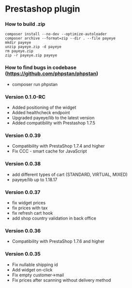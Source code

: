 # Prestashop plugin

### How to build .zip
```shell
composer install --no-dev --optimize-autoloader
composer archive --format=zip --dir . --file payeye
mkdir payeye
unzip payeye.zip -d payeye
rm payeye.zip
zip -r payeye.zip payeye
```

### How to find bugs in codebase (https://github.com/phpstan/phpstan)
- composer run phpstan

### Version 0.1.0-RC
- Added positioning of the widget
- Added healthcheck endpoint
- Upgraded payeye/lib to the latest version
- Added compatibility with Prestashop 1.7.5

### Version 0.0.39
- Compatibility with PrestaShop 1.7.4 and higher 
- Fix CCC - smart cache for JavaScript

### Version 0.0.38
- add different types of cart (STANDARD, VIRTUAL, MIXED) 
- payeye/lib up to 1.18.17

### Version 0.0.37
- fix widget prices
- fix prices with tax
- fix refresh cart hook
- add shop country validation in back office

### Version 0.0.36
- Compatibility with PrestaShop 1.7.6 and higher

### Version 0.0.35
- Fix nullable shipping id
- Add widget on-click
- Fix empty customer->mail
- Fix prices after scanning without delivery method